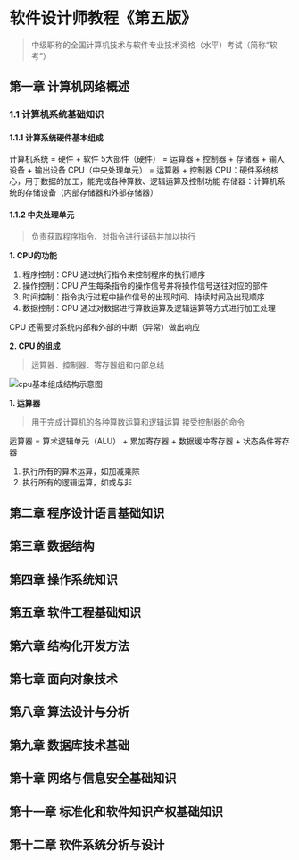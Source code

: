 # 软件设计师教程《第五版》
> 中级职称的全国计算机技术与软件专业技术资格（水平）考试（简称“软考”）

## 第一章 计算机网络概述

### 1.1 计算机系统基础知识

#### 1.1.1 计算系统硬件基本组成
计算机系统 = 硬件 + 软件
5大部件（硬件） = 运算器 + 控制器 + 存储器 + 输入设备 + 输出设备 
CPU（中央处理单元） = 运算器 + 控制器
CPU：硬件系统核心，用于数据的加工，能完成各种算数、逻辑运算及控制功能
存储器：计算机系统的存储设备（内部存储器和外部存储器）

#### 1.1.2 中央处理单元
> 负责获取程序指令、对指令进行译码并加以执行

**1. CPU的功能**
1. 程序控制：CPU 通过执行指令来控制程序的执行顺序
2. 操作控制：CPU 产生每条指令的操作信号并将操作信号送往对应的部件
3. 时间控制：指令执行过程中操作信号的出现时间、持续时间及出现顺序
4. 数据控制：CPU 通过对数据进行算数运算及逻辑运算等方式进行加工处理

CPU 还需要对系统内部和外部的中断（异常）做出响应

**2. CPU 的组成**
> 运算器、控制器、寄存器组和内部总线

![cpu基本组成结构示意图](https://cdn.jsdelivr.net/gh/wudg/picgo@master/images/blog/cpu基本组成结构示意图.png)

**1. 运算器**
> 用于完成计算机的各种算数运算和逻辑运算
> 接受控制器的命令

运算器 = 算术逻辑单元（ALU） + 累加寄存器 + 数据缓冲寄存器 + 状态条件寄存器
1. 执行所有的算术运算，如加减乘除
2. 执行所有的逻辑运算，如或与非



## 第二章 程序设计语言基础知识

## 第三章 数据结构

## 第四章 操作系统知识

## 第五章 软件工程基础知识

## 第六章 结构化开发方法

## 第七章 面向对象技术

## 第八章 算法设计与分析

## 第九章 数据库技术基础

## 第十章 网络与信息安全基础知识

## 第十一章 标准化和软件知识产权基础知识

## 第十二章 软件系统分析与设计